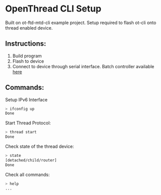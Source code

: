 # OpenThread CLI Setup
Built on ot-ftd-mtd-cli example project. Setup required to flash ot-cli onto thread enabled device.

## Instructions:

1. Build program
2. Flash to device
3. Connect to device through serial interface. Batch controller available [here](https://github.com/PeterG184/sl-ot-controller)

## Commands:
Setup IPv6 Interface
```bash
> ifconfig up
Done
```

Start Thread Protocol:
```bash
> thread start
Done
```

Check state of the thread device:
```bash
> state
[detached/child/router]
Done
```

Check all commands:
```bash
> help
...
```
